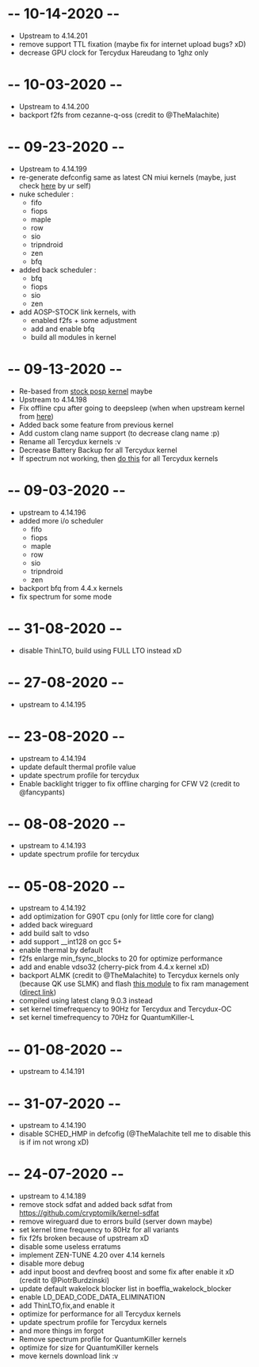 # -- 10-14-2020 --
* Upstream to 4.14.201
* remove support TTL fixation (maybe fix for internet upload bugs? xD)
* decrease GPU clock for Tercydux Hareudang to 1ghz only

# -- 10-03-2020 --
* Upstream to 4.14.200
* backport f2fs from cezanne-q-oss (credit to @TheMalachite)

# -- 09-23-2020 --
* Upstream to 4.14.199
* re-generate defconfig same as latest CN miui kernels (maybe, just check <a href='https://github.com/ZyCromerZ/begonia/commit/0c7e66b775dbfff7a49505c18b47c1ca024ac1a0'>here</a> by ur self)
* nuke scheduler :
    * fifo
    * fiops
    * maple
    * row
    * sio
    * tripndroid
    * zen
    * bfq
* added back scheduler :
    * bfq
    * fiops
    * sio
    * zen
* add AOSP-STOCK link kernels, with
    * enabled f2fs + some adjustment
    * add and enable bfq
    * build all modules in kernel

# -- 09-13-2020 --
* Re-based from <a href='https://github.com/AgentFabulous/begonia/tree/android-10.0'> stock posp kernel</a> maybe
* Upstream to 4.14.198
* Fix offline cpu after going to deepsleep (when when upstream kernel from <a href='https://android.googlesource.com/kernel/common'>here</a>)
* Added back some feature from previous kernel
* Add custom clang name support (to decrease clang name :p)
* Rename all Tercydux kernels :v
* Decrease Battery Backup for all Tercydux kernel
* If spectrum not working, then <a href='https://t.me/QknTercyduxGroup/168688'>do this</a> for all Tercydux kernels

# -- 09-03-2020 --
* upstream to 4.14.196
* added more i/o scheduler
    * fifo
    * fiops
    * maple
    * row
    * sio
    * tripndroid
    * zen
* backport bfq from 4.4.x kernels
* fix spectrum for some mode

# -- 31-08-2020 --
* disable ThinLTO, build using FULL LTO instead xD

# -- 27-08-2020 --
* upstream to 4.14.195

# -- 23-08-2020 --
* upstream to 4.14.194
* update default thermal profile value
* update spectrum profile for tercydux
* Enable backlight trigger to fix offline charging for CFW V2 (credit to @fancypants)

# -- 08-08-2020 --
* upstream to 4.14.193
* update spectrum profile for tercydux

# -- 05-08-2020 --
* upstream to 4.14.192
* add optimization for G90T cpu (only for little core for clang)
* added back wireguard
* add build salt to vdso
* add support __int128 on gcc 5+
* enable thermal by default
* f2fs enlarge min_fsync_blocks to 20 for optimize performance
* add and enable vdso32 (cherry-pick from 4.4.x kernel xD)
* backport ALMK (credit to @TheMalachite) to Tercydux kernels only (because QK use SLMK) and flash <a href="https://github.com/yc9559/qti-mem-opt/releases">this module</a> to fix ram management (<a href="https://github.com/yc9559/qti-mem-opt/releases/download/7.1/qti-mem-opt-v7.1-20200328.zip">direct link</a>) 
* compiled using latest clang 9.0.3 instead
* set kernel timefrequency to 90Hz for Tercydux and Tercydux-OC
* set kernel timefrequency to 70Hz for QuantumKiller-L

# -- 01-08-2020 --
* upstream to 4.14.191

# -- 31-07-2020 --
* upstream to 4.14.190
* disable SCHED_HMP in defcofig (@TheMalachite tell me to disable this is if im not wrong xD)

# -- 24-07-2020 --
* upstream to 4.14.189
* remove stock sdfat and added back sdfat from https://github.com/cryptomilk/kernel-sdfat
* remove wireguard due to errors build (server down maybe)
* set kernel time frequency to 80Hz for all variants
* fix f2fs broken because of upstream xD
* disable some useless erratums
* implement ZEN-TUNE 4.20 over 4.14 kernels
* disable more debug
* add input boost and devfreq boost and some fix after enable it xD (credit to @PiotrBurdzinski)
* update default wakelock blocker list in boeffla_wakelock_blocker
* enable LD_DEAD_CODE_DATA_ELIMINATION
* add ThinLTO,fix,and enable it
* optimize for performance for all Tercydux kernels
* update spectrum profile for Tercydux kernels
* and more things im forgot
* Remove spectrum profile for QuantumKiller kernels
* optimize for size for QuantumKiller kernels
* move kernels download link :v